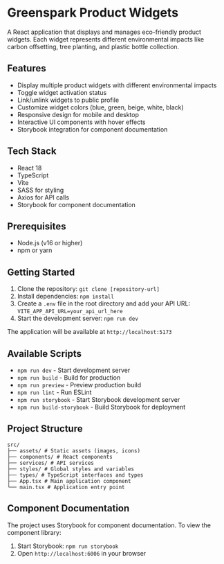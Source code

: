 # Greenspark Product Widgets

A React application that displays and manages eco-friendly product widgets. Each widget represents different environmental impacts like carbon offsetting, tree planting, and plastic bottle collection.

## Features

- Display multiple product widgets with different environmental impacts
- Toggle widget activation status
- Link/unlink widgets to public profile
- Customize widget colors (blue, green, beige, white, black)
- Responsive design for mobile and desktop
- Interactive UI components with hover effects
- Storybook integration for component documentation

## Tech Stack

- React 18
- TypeScript
- Vite
- SASS for styling
- Axios for API calls
- Storybook for component documentation

## Prerequisites

- Node.js (v16 or higher)
- npm or yarn

## Getting Started

1. Clone the repository: `git clone [repository-url]`
2. Install dependencies: `npm install`
3. Create a `.env` file in the root directory and add your API URL: `VITE_APP_API_URL=your_api_url_here`
4. Start the development server: `npm run dev`

The application will be available at `http://localhost:5173`

## Available Scripts

- `npm run dev` - Start development server
- `npm run build` - Build for production
- `npm run preview` - Preview production build
- `npm run lint` - Run ESLint
- `npm run storybook` - Start Storybook development server
- `npm run build-storybook` - Build Storybook for deployment

## Project Structure

```
src/
├── assets/ # Static assets (images, icons)
├── components/ # React components
├── services/ # API services
├── styles/ # Global styles and variables
├── types/ # TypeScript interfaces and types
├── App.tsx # Main application component
└── main.tsx # Application entry point
```

## Component Documentation

The project uses Storybook for component documentation. To view the component library:

1. Start Storybook: `npm run storybook`
2. Open `http://localhost:6006` in your browser
